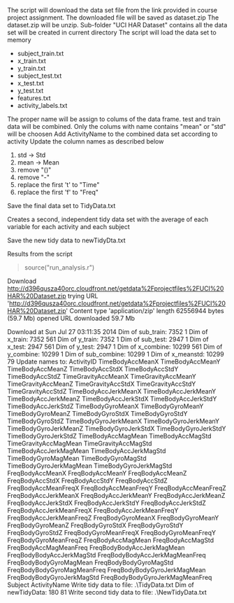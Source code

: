 
The script will download the data set file from the link provided in course project assignment. The downloaded file will be saved as dataset.zip
The dataset.zip will be unzip. Sub-folder "UCI HAR Dataset" contains all the data set will be created in current directory
The script will load the data set to memory

- subject_train.txt
- x_train.txt
- y_train.txt
- subject_test.txt
- x_test.txt
- y_test.txt
- features.txt
- activity_labels.txt

The proper name will be assign to colums of the data frame. test and train data will be combined. Only the colums with name contains "mean" or "std" will be choosen
Add ActivityName to the combined data set according to activity
Update the column names as described below
1. std -> Std
2. mean -> Mean
3. remove "()"
4. remove "-"
5. replace the first 't' to "Time"
6. replace the first 'f' to "Freq"

Save the final data set to TidyData.txt

Creates a second, independent tidy data set with the average of each variable for each activity and each subject

Save the new tidy data to newTidyDta.txt


Results from the script
> source("run_analysis.r")

Download  http://d396qusza40orc.cloudfront.net/getdata%2Fprojectfiles%2FUCI%20HAR%20Dataset.zip
trying URL 'http://d396qusza40orc.cloudfront.net/getdata%2Fprojectfiles%2FUCI%20HAR%20Dataset.zip'
Content type 'application/zip' length 62556944 bytes (59.7 Mb)
opened URL
downloaded 59.7 Mb


Download at  Sun Jul 27 03:11:35 2014
Dim of sub_train:  7352 1
Dim of x_train:  7352 561
Dim of y_train:  7352 1
Dim of sub_test:  2947 1
Dim of x_test:  2947 561
Dim of y_test:  2947 1
Dim of x_combine:  10299 561
Dim of y_combine:  10299 1
Dim of sub_combine:  10299 1
Dim of x_meanstd:  10299 79
Update names to:  ActivityID TimeBodyAccMeanX TimeBodyAccMeanY TimeBodyAccMeanZ TimeBodyAccStdX TimeBodyAccStdY TimeBodyAccStdZ TimeGravityAccMeanX TimeGravityAccMeanY TimeGravityAccMeanZ TimeGravityAccStdX TimeGravityAccStdY TimeGravityAccStdZ TimeBodyAccJerkMeanX TimeBodyAccJerkMeanY TimeBodyAccJerkMeanZ TimeBodyAccJerkStdX TimeBodyAccJerkStdY TimeBodyAccJerkStdZ TimeBodyGyroMeanX TimeBodyGyroMeanY TimeBodyGyroMeanZ TimeBodyGyroStdX TimeBodyGyroStdY TimeBodyGyroStdZ TimeBodyGyroJerkMeanX TimeBodyGyroJerkMeanY TimeBodyGyroJerkMeanZ TimeBodyGyroJerkStdX TimeBodyGyroJerkStdY TimeBodyGyroJerkStdZ TimeBodyAccMagMean TimeBodyAccMagStd TimeGravityAccMagMean TimeGravityAccMagStd TimeBodyAccJerkMagMean TimeBodyAccJerkMagStd TimeBodyGyroMagMean TimeBodyGyroMagStd TimeBodyGyroJerkMagMean TimeBodyGyroJerkMagStd FreqBodyAccMeanX FreqBodyAccMeanY FreqBodyAccMeanZ FreqBodyAccStdX FreqBodyAccStdY FreqBodyAccStdZ FreqBodyAccMeanFreqX FreqBodyAccMeanFreqY FreqBodyAccMeanFreqZ FreqBodyAccJerkMeanX FreqBodyAccJerkMeanY FreqBodyAccJerkMeanZ FreqBodyAccJerkStdX FreqBodyAccJerkStdY FreqBodyAccJerkStdZ FreqBodyAccJerkMeanFreqX FreqBodyAccJerkMeanFreqY FreqBodyAccJerkMeanFreqZ FreqBodyGyroMeanX FreqBodyGyroMeanY FreqBodyGyroMeanZ FreqBodyGyroStdX FreqBodyGyroStdY FreqBodyGyroStdZ FreqBodyGyroMeanFreqX FreqBodyGyroMeanFreqY FreqBodyGyroMeanFreqZ FreqBodyAccMagMean FreqBodyAccMagStd FreqBodyAccMagMeanFreq FreqBodyBodyAccJerkMagMean FreqBodyBodyAccJerkMagStd FreqBodyBodyAccJerkMagMeanFreq FreqBodyBodyGyroMagMean FreqBodyBodyGyroMagStd FreqBodyBodyGyroMagMeanFreq FreqBodyBodyGyroJerkMagMean FreqBodyBodyGyroJerkMagStd FreqBodyBodyGyroJerkMagMeanFreq Subject ActivityName
Write tidy data to file:  .\TidyData.txt
Dim of newTidyData:  180 81
Write second tidy data to file:  .\NewTidyData.txt

